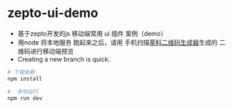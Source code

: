 # zepto-ui-demo

- 基于zepto开发的js 移动端常用 ui 插件 案例（demo）
- 用node 将本地服务 跑起来之后，请用 手机扫描[草料二维码生成器](https://cli.im/)生成的 二维码进行移动端预览
- Creating a new branch is quick.
``` bash
# 下载依赖
npm install

#  本地运行
npm run dev
```